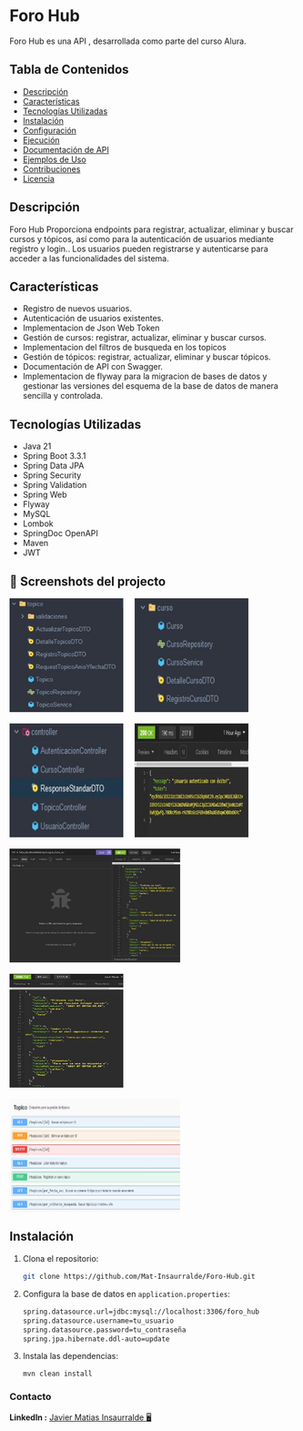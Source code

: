 # Foro Hub

Foro Hub es una API , desarrollada como parte del curso Alura.

## Tabla de Contenidos

- [Descripción](#descripción)
- [Características](#características)
- [Tecnologías Utilizadas](#tecnologías-utilizadas)
- [Instalación](#instalación)
- [Configuración](#configuración)
- [Ejecución](#ejecución)
- [Documentación de API](#documentación-de-api)
- [Ejemplos de Uso](#ejemplos-de-uso)
- [Contribuciones](#contribuciones)
- [Licencia](#licencia)

## Descripción

Foro Hub Proporciona endpoints para registrar, actualizar, eliminar y buscar cursos y tópicos, así como para la autenticación de usuarios mediante registro y login.. Los usuarios pueden registrarse y autenticarse para acceder a las funcionalidades del sistema.

## Características

- Registro de nuevos usuarios.
- Autenticación de usuarios existentes.
- Implementacion de Json Web Token
- Gestión de cursos: registrar, actualizar, eliminar y buscar cursos.
- Implementacion del filtros de busqueda en los topicos
- Gestión de tópicos: registrar, actualizar, eliminar y buscar tópicos.
- Documentación de API con Swagger.
- Implementacion de flyway para la migracion de bases de datos y gestionar las versiones del esquema de la base de datos de manera sencilla y controlada.

## Tecnologías Utilizadas

- Java 21
- Spring Boot 3.3.1
- Spring Data JPA
- Spring Security
- Spring Validation
- Spring Web
- Flyway
- MySQL
- Lombok
- SpringDoc OpenAPI
- Maven
- JWT



## :camera_flash: Screenshots del projecto
<div style="display: flex; flex-wrap: wrap; gap: 20px;">
<img alt="Imagen carpeta topico" height="200px" width="200px" src="Foro-Hub/src/main/resources/static/Screenshots/topico.JPG" />
<img alt="Imagen carpeta curso" height="200px" width="200px" src="Foro-Hub/src/main/resources/static/Screenshots/curso.JPG" />
<img alt="Imagen carpeta controladores" height="200px" width="200px" src="Foro-Hub/src/main/resources/static/Screenshots/controladores.JPG" />
<img alt="Imagen muestra de una autenticacion" height="200px" width="200px" src="Foro-Hub/src/main/resources/static/Screenshots/autenticacion.JPG" />
<img alt="Imagen lista topico por fecha" height="200px" width="300px" src="Foro-Hub/src/main/resources/static/Screenshots/topicos_por_fecha.JPG" />
<img alt="Imagen lista todos los topicos" height="200px" width="200px" src="Foro-Hub/src/main/resources/static/Screenshots/Captura.JPG" />
<img alt="Imagen swagger de topico" height="200px" width="300px" src="Foro-Hub/src/main/resources/static/Screenshots/swegger.JPG" />
</div>


## Instalación

1. Clona el repositorio:

    ```sh
    git clone https://github.com/Mat-Insaurralde/Foro-Hub.git
    ```

2. Configura la base de datos en `application.properties`:

    ```properties
    spring.datasource.url=jdbc:mysql://localhost:3306/foro_hub
    spring.datasource.username=tu_usuario
    spring.datasource.password=tu_contraseña
    spring.jpa.hibernate.ddl-auto=update
    ```

3. Instala las dependencias:

    ```sh
    mvn clean install
    ```

### Contacto

**LinkedIn :** [Javier Matias Insaurralde :desktop_computer:](https://www.linkedin.com/in/javier-matias-insaurralde-3aa783274/)